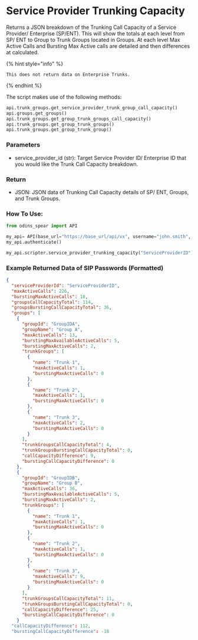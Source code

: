 # Service Provider Trunking Capacity

Returns a JSON breakdown of the Trunking Call Capacity of a Service Provider/ Enterprise (SP/ENT). This will show the totals at each level from SP/ ENT to Group to Trunk Groups located in Groups. At each level Max Active Calls and Bursting Max Active calls are detailed and then differences at calculated.

{% hint style="info" %}
```
This does not return data on Enterprise Trunks.
```
{% endhint %}

The script makes use of the following methods:

```python
api.trunk_groups.get_service_provider_trunk_group_call_capacity()
api.groups.get_groups()
api.trunk_groups.get_group_trunk_groups_call_capacity()
api.trunk_groups.get_group_trunk_groups()
api.trunk_groups.get_group_trunk_group()
```

### Parameters&#x20;

* service\_provider\_id (str): Target Service Provider ID/ Enterprise ID that you would like the Trunk Call Capacity breakdown.

### Return

* JSON:  JSON data of Trunking Call Capacity details of SP/ ENT, Groups, and Trunk Groups.

### How To Use:

```python
from odins_spear import API

my_api= API(base_url="https://base_url/api/vx", username="john.smith", password="ODIN_INSTANCE_1")
my_api.authenticate()

my_api.scripter.service_provider_trunking_capacity("ServiceProviderID")
```

### Example Returned Data of SIP Passwords (Formatted)

```json
{
  "serviceProviderId": "ServiceProviderID",
  "maxActiveCalls": 226,
  "burstingMaxActiveCalls": 18,
  "groupsCallCapacityTotal": 114,
  "groupsBurstingCallCapacityTotal": 36,
  "groups": [
    {
      "groupId": "GroupIDA",
      "groupName": "Group A",
      "maxActiveCalls": 13,
      "burstingMaxAvailableActiveCalls": 5,
      "burstingMaxActiveCalls": 2,
      "trunkGroups": [
        {
          "name": "Trunk 1",
          "maxActiveCalls": 1,
          "burstingMaxActiveCalls": 0
        },
        {
          "name": "Trunk 2",
          "maxActiveCalls": 1,
          "burstingMaxActiveCalls": 0
        },
        {
          "name": "Trunk 3",
          "maxActiveCalls": 2,
          "burstingMaxActiveCalls": 0
        }
      ],
      "trunkGroupsCallCapacityTotal": 4,
      "trunkGroupsBurstingCallCapacityTotal": 0,
      "callCapacityDifference": 9,
      "burstingCallCapacityDifference": 0
    },
    {
      "groupId": "GroupIDB",
      "groupName": "Group B",
      "maxActiveCalls": 36,
      "burstingMaxAvailableActiveCalls": 5,
      "burstingMaxActiveCalls": 2,
      "trunkGroups": [
        {
          "name": "Trunk 1",
          "maxActiveCalls": 1,
          "burstingMaxActiveCalls": 0
        },
        {
          "name": "Trunk 2",
          "maxActiveCalls": 1,
          "burstingMaxActiveCalls": 0
        },
        {
          "name": "Trunk 3",
          "maxActiveCalls": 9,
          "burstingMaxActiveCalls": 0
        }
      ],
      "trunkGroupsCallCapacityTotal": 11,
      "trunkGroupsBurstingCallCapacityTotal": 0,
      "callCapacityDifference": 25,
      "burstingCallCapacityDifference": 0
    }
  "callCapacityDifference": 112,
  "burstingCallCapacityDifference": -18
```
